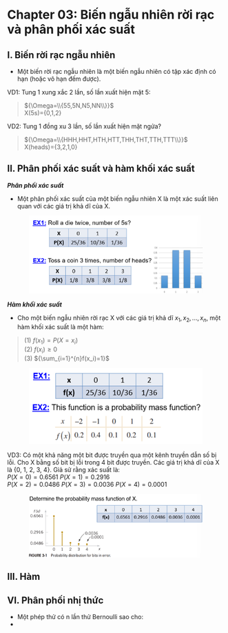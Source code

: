 # Chapter 03: Biến ngẫu nhiên rời rạc và phân phối xác suất

## I. Biến rời rạc ngẫu nhiên

- Một biến rời rạc ngẫu nhiên là một biến ngẫu nhiên có tập xác định có hạn (hoặc vô hạn đếm được).

VD1: Tung 1 xung xắc 2 lần, số lần xuất hiện mặt 5:  
>${\Omega=\\{55,5N,N5,NN\\}}$  
>X(5s)={0,1,2}

VD2: Tung 1 đồng xu 3 lần, số lần xuất hiện mặt ngửa?
>${\Omega=\\{HHH,HHT,HTH,HTT,THH,THT,TTH,TTT\\}}$  
>X(heads)={3,2,1,0}

## II. Phân phối xác suất và hàm khối xác suất

***Phân phối xác suất***

- Một phân phối xác suất của một biến ngẫu nhiên X là một xác suất liên quan với các giá trị khả dĩ của X.

<div align="center">
<img src="Pictures\PDExample.png" alt="Probability Union Addition" style="max-width: 80%; max-height: 500px; height: auto;">
</div>

***Hàm khối xác suất***

- Cho một biến ngẫu nhiên rời rạc X với các giá trị khả dĩ ${x_1, x_2, ..., x_n}$, một hàm khối xác suất là một hàm:

>(1) ${f(x_1)=P(X=x_i)}$  
>(2) ${f(x_i)\ge 0}$  
>(3) ${\sum_{i=1}^{n}f(x_i)=1}$

<div align="center">
<img src="Pictures\PMFExample.png" alt="Probability Union Addition" style="max-width: 80%; max-height: 500px; height: auto;">
</div>

VD3: Có một khả năng một bit được truyền qua một kênh truyền dẫn số bị lỗi. Cho X bằng số bit bị lỗi trong 4 bit được truyền. Các giá trị khả dĩ của X là {0, 1, 2, 3, 4}. Giả sử rằng xác suất là:  
    ${P(X=0)=0.6561}$   ${P(X=1)=0.2916}$  
    ${P(X=2)=0.0486}$   ${P(X=3)=0.0036}$
    ${P(X=4)=0.0001}$

<div align="center">
<img src="Pictures\PMFNextExp.png" alt="Probability Union Addition" style="max-width: 80%; max-height: 500px; height: auto;">
</div>

## III. Hàm 


## VI. Phân phối nhị thức

- Một phép thử có n lần thử Bernoulli sao cho:
-  
